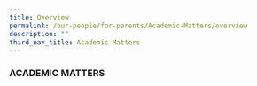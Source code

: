 ```yaml
---
title: Overview
permalink: /our-people/for-parents/Academic-Matters/overview
description: ""
third_nav_title: Academic Matters
---
```

### ACADEMIC MATTERS